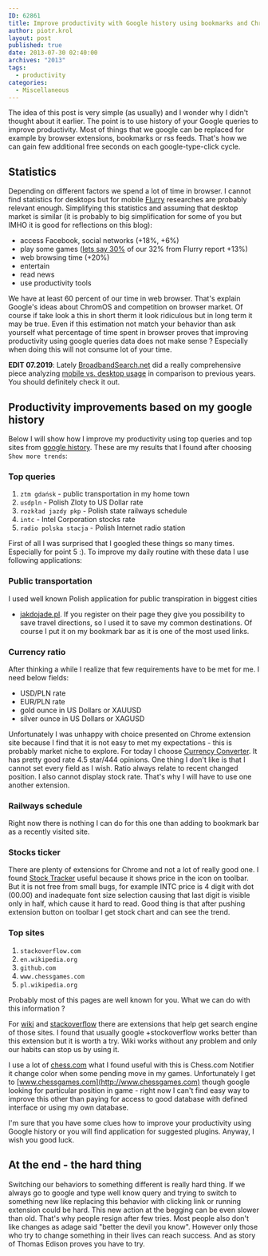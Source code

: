 ```yaml
---
ID: 62861
title: Improve productivity with Google history using bookmarks and Chrome extensions
author: piotr.krol
layout: post
published: true
date: 2013-07-30 02:40:00
archives: "2013"
tags:
  - productivity
categories:
  - Miscellaneous
---
```



The idea of this post is very simple (as usually)  and I wonder why I didn't thought
about it earlier. The point is to use history of your Google queries to improve
productivity. Most of things that we google can be replaced for example by browser
extensions, bookmarks or rss feeds. That's how we can gain few additional free
seconds on each google-type-click cycle.

## Statistics

Depending on different factors we spend a lot of time in browser. I cannot find
statistics for desktops but for mobile
[Flurry](https://web.archive.org/web/20130404111802/http://blog.flurry.com/bid/95723/Flurry-Five-Year-Report-It-s-an-App-World-The-Just-Web-Lives-in-It)
researches are probably relevant enough. Simplifying this statistics and
assuming that desktop market is similar (it is probably to big simplification
for some of you but IMHO it is good for reflections on this blog):

- access Facebook, social networks (+18%, +6%)
- play some games
  ([lets say 30%](http://allthingsd.com/20130325/a-look-ahead-at-gdc-its-mobile-vs-consoles-in-fight-for-game-developers-attention/)
  of our 32% from Flurry report +13%)
- web browsing time (+20%)
- entertain
- read news
- use productivity tools

We have at least 60 percent of our time in web browser. That's explain Google's
ideas about ChromOS and competition on browser market. Of course if take look a
this in short therm it look ridiculous but in long term it may be true. Even if
this estimation not match your behavior than ask yourself what percentage of
time spent in browser proves that improving productivity using google queries
data does not make sense ? Especially when doing this will not consume lot of
your time.

**EDIT 07.2019**: Lately [BroadbandSearch.net](https://www.broadbandsearch.net)
did a really comprehensive piece analyzing
[mobile vs. desktop usage](https://www.broadbandsearch.net/blog/mobile-desktop-internet-usage-statistics#post-navigation-1)
in comparison to previous years. You should definitely check it out.

## Productivity improvements based on my google history

Below I will show how I improve my productivity using top queries and top sites
from [google history](https://history.google.com/history/). These are my results
that I found after choosing `Show more trends`:

### Top queries

1. `ztm gdańsk` - public transportation in my home town
1. `usdpln` - Polish Zloty to US Dollar rate
1. `rozkład jazdy pkp` - Polish state railways schedule
1. `intc` - Intel Corporation stocks rate
1. `radio polska stacja` - Polish Internet radio station

First of all I was surprised that I googled these things so many times.
Especially for point 5 :). To improve my daily routine with these data I use
following applications:

### Public transportation

I used well known Polish application for public transpiration in biggest cities

- [jakdojade.pl](http://jakdojade.pl/). If you register on their page they give
  you possibility to save travel directions, so I used it to save my common
  destinations. Of course I put it on my bookmark bar as it is one of the most
  used links.

### Currency ratio

After thinking a while I realize that few requirements have to be met for me. I
need below fields:

- USD/PLN rate
- EUR/PLN rate
- gold ounce in US Dollars or XAUUSD
- silver ounce in US Dollars or XAGUSD

Unfortunately I was unhappy with choice presented on Chrome extension site
because I find that it is not easy to met my expectations - this is probably
market niche to explore. For today I choose
[Currency Converter](https://chrome.google.com/webstore/detail/chrome-currency-converter/anbfhidldjknonaihbalghlebaijealk).
It has pretty good rate 4.5 star/444 opinions. One thing I don't like is that I
cannot set every field as I wish. Ratio always relate to recent changed
position. I also cannot display stock rate. That's why I will have to use one
another extension.

### Railways schedule

Right now there is nothing I can do for this one than adding to bookmark bar as
a recently visited site.

### Stocks ticker

There are plenty of extensions for Chrome and not a lot of really good one. I
found
[Stock Tracker](https://chrome.google.com/webstore/detail/finance-toolbar-real-time/cichbngoomgnobmmjpagmbkimbamigie)
useful because it shows price in the icon on toolbar. But it is not free from
small bugs, for example INTC price is 4 digit with dot (00.00) and inadequate
font size selection causing that last digit is visible only in half, which cause
it hard to read. Good thing is that after pushing extension button on toolbar I
get stock chart and can see the trend.

### Top sites

1. `stackoverflow.com`
1. `en.wikipedia.org`
1. `github.com`
1. `www.chessgames.com`
1. `pl.wikipedia.org`

Probably most of this pages are well known for you. What we can do with this
information ?

For
[wiki](https://chrome-stats.com/d/dhgpkiiipkgmckicafkhcihkcldbdeej/download)
and
[stackoverflow](https://chrome.google.com/webstore/detail/stackoverflow-search-tool/hnjcboogacdbabimdiblilojlldfkhlm)
there are extensions that help get search engine of those sites. I found that
usually google +stockoverflow works better than this extension but it is worth a
try. Wiki works without any problem and only our habits can stop us by using it.

I use a lot of [chess.com](http://www.chess.com) what I found useful with this
is
Chess.com Notifier it change color when some pending move in my games.
Unfortunately I get to [www.chessgames.com](http://www.chessgames.com) though
google looking for particular position in game - right now I can't find easy
way to improve this other than paying for access to good database with defined
interface or using my own database.

I'm sure that you have some clues how to improve your productivity using Google
history or you will find application for suggested plugins. Anyway, I wish you
good luck.

## At the end - the hard thing

Switching our behaviors to something different is really hard thing. If we
always go to google and type well know query and trying to switch to something
new like replacing this behavior with clicking link or running extension could
be hard. This new action at the begging can be even slower than old. That's why
people resign after few tries. Most people also don't like changes as adage said
"better the devil you know". However only those who try to change something in
their lives can reach success. And as story of Thomas Edison proves you have to
try.
